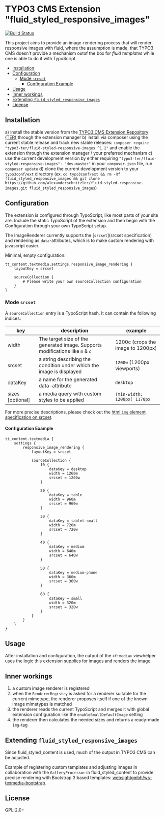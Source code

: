 # TYPO3 CMS Extension "fluid_styled_responsive_images"

[![Build Status](https://travis-ci.org/alexanderschnitzler/fluid-styled-responsive-images.svg?branch=master)](https://travis-ci.org/alexanderschnitzler/fluid-styled-responsive-images)

This project aims to provide an image-rendering process that will render
responsive images with fluid, where the assumption is made, that TYPO3 CMS
doesn't provide a mechanism outof the box for *fluid templates* while one
is able to do it with TypoScript.

* [Installation](#installation)
* [Configuration](#configuration)
  + [Mode `srcset`](#mode--srcset-)
    - [Configuration Example](#configuration-example)
* [Usage](#usage)
* [Inner workings](#inner-workings)
* [Extending `fluid_styled_responsive_images`](#extending--fluid-styled-responsive-images-)
* [License](#license)

## Installation

a) install the stable version from the [TYPO3 CMS Extension Repository (TER)](https://typo3.org/extensions/repository/view/fluid_styled_responsive_images) through the extension manager
b) install via composer using the current stable release and track new stable releases: `composer require "typo3-ter/fluid-styled-responsive-images ^1.2"` and enable the extension through the extension manager / your preferred mechanism
c) use the current development version by either requiring `"typo3-ter/fluid-styled-responsive-images": "dev-master"` in your `composer.json` file, run `composer update`
d) clone the current development version to your `typo3conf/ext` directory (ex. `cd typo3conf/ext && rm -Rf fluid_styled_responsive_images && git clone https://github.com/alexanderschnitzler/fluid-styled-responsive-images.git fluid_styled_responsive_images`)

## Configuration

The extension is configured through TypoScript, like most parts of your site are.
Include the static TypoScript of the extension and then begin with the Configuration
through your own TypoScript setup.

The ImageRenderer currently supports the [`srcset`](srcset specification) and
rendering as `data`-attributes, which is to make custom rendering with javascript
easier.

Minimal, empty configuration:

```
tt_content.textmedia.settings.responsive_image_rendering {
    layoutKey = srcset

    sourceCollection {
        # Please write your own sourceCollection configuration
    }
}
```

### Mode `srcset`

A `sourceCollection` entry is a TypoScript hash. It can contain the following indices:

| key              | description                                                                   | example                          |
|------------------|-------------------------------------------------------------------------------|----------------------------------|
| width            | The target size of the generated image. Supports modifications like `m` & `c` | 1200c (crops the image to 1200px)|
| srcset           | a string describing the condition under which the image is displayed          | `1200w` (1200px viewports)       |
| dataKey          | a name for the generated data-attribute                                       | `desktop`                        |
| sizes [optional] | a media query with custom styles to be applied                                | `(min-width: 1200px) 1170px`     |

For more precise descriptions, please check out the [html `img` element specification
on srcset](http://w3c.github.io/html/semantics-embedded-content.html#element-attrdef-img-srcset).

#### Configuration Example

```
tt_content.textmedia {
    settings {
        responsive_image_rendering {
            layoutKey = srcset

            sourceCollection {
                10 {
                    dataKey = desktop
                    width = 1260m
                    srcset = 1260w
                }

                20 {
                    dataKey = table
                    width = 960m
                    srcset = 960w
                }

                30 {
                    dataKey = tablet-small
                    width = 720m
                    srcset = 720w
                }

                40 {
                    dataKey = medium
                    width = 640m
                    srcset = 640w
                }

                50 {
                    dataKey = medium-phone
                    width = 360m
                    srcset = 360w
                }

                60 {
                    dataKey = small
                    width = 320m
                    srcset = 320w
                }
            }
        }
    }
}
```

## Usage

After installation and configuration, the output of the `<f:media>` viewhelper
uses the logic this extension supplies for images and renders the image.

## Inner workings

1. a custom image renderer is registered
2. when the `RendererRegistry` is asked for a renderer suitable for the current mimetype,
   the renderer proposes itself if one of the known image mimetypes is matched
3. the renderer reads the current TypoScript and merges it with global extension
   configuration like the `enableSmallDefaultImage` setting
4. the renderer then calculates the needed sizes and returns a ready-made `img`-tag

## Extending `fluid_styled_responsive_images`

Since fluid_styled_content is used, much of the output in TYPO3 CMS can be adjusted.

Example of registering custom templates and adjusting images in collaboration with
the `GalleryProcessor` in fluid_styled_content to provide precise rendering with
Bootstrap 3 based templates: [websightgmbh/ws-texmedia-bootstrap](https://github.com/websightgmbh/typo3-ws_textmedia_bootstrap).

## License

GPL-2.0+

